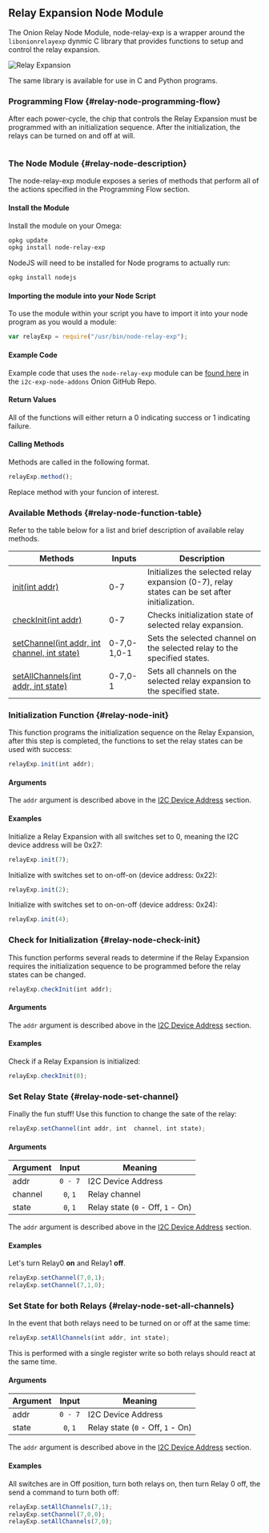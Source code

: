 ## Relay Expansion Node Module

The Onion Relay Node Module, node-relay-exp is a wrapper around the `libonionrelayexp` dynmic C library that provides functions to setup and control the relay expansion.

<!-- TODO: IMAGE reupload this to github -->

![Relay Expansion](http://i.imgur.com/iPswHOC.jpg)

The same library is available for use in C and Python programs.


### Programming Flow {#relay-node-programming-flow}


After each power-cycle, the chip that controls the Relay Expansion must be programmed with an initialization sequence. After the initialization, the relays can be turned on and off at will.


```{r child = '../Shared/I2C-Device-Address.md'}
```


### The Node Module {#relay-node-description}

The node-relay-exp module exposes a series of methods that perform all of the actions specified in the Programming Flow section.

#### Install the Module

Install the module on your Omega:

``` bash
opkg update
opkg install node-relay-exp
```

NodeJS will need to be installed for Node programs to actually run:

``` bash
opkg install nodejs
```

#### Importing the module into your Node Script

To use the module within your script you have to import it into your node program as you would a module:

``` javascript
var relayExp = require("/usr/bin/node-relay-exp");
```


#### Example Code

Example code that uses the `node-relay-exp` module can be [found here](https://github.com/OnionIoT/i2c-exp-node-addons/blob/master/Examples/relay_node_example.js) in the `i2c-exp-node-addons` Onion GitHub Repo.


#### Return Values

All of the functions will either return a 0 indicating success or 1 indicating failure.


#### Calling Methods

Methods are called in the following format.

``` javascript
relayExp.method();
```
Replace method with your funcion of interest.


### Available Methods {#relay-node-function-table}

Refer to the table below for a list and brief description of available relay methods.

| Methods                                      | Inputs      | Description                                                                                   |
|----------------------------------------------|-------------|-----------------------------------------------------------------------------------------------|
| [init(int addr)](#relay-node-init)                               | 0-7         | Initializes the selected relay expansion (0-7), relay states can be set after initialization. |
| [checkInit(int addr)](#relay-node-check-init)                          | 0-7         | Checks initialization state of selected relay expansion.                                      |
| [setChannel(int addr, int channel, int state)](#relay-node-set-channel) | 0-7,0-1,0-1 | Sets the selected channel on the selected relay to the specified states.                      |
| [setAllChannels(int addr, int state)](#relay-node-set-all-channels)          | 0-7,0-1     | Sets all channels on the selected relay expansion to the specified state.                     |

### Initialization Function {#relay-node-init}

This function programs the initialization sequence on the Relay Expansion, after this step is completed, the functions to set the relay states can be used with success:

``` javascript
relayExp.init(int addr);
```

#### Arguments

The `addr` argument is described above in the [I2C Device Address](#relay-node-i2c-device-address) section.

#### Examples

Initialize a Relay Expansion with all switches set to 0, meaning the I2C device address will be 0x27:

``` javascript
relayExp.init(7);
```

Initialize with switches set to on-off-on (device address: 0x22):

``` javascript
relayExp.init(2);
```

Initialize with switches set to on-on-off (device address: 0x24):

``` javascript
relayExp.init(4);
```

### Check for Initialization {#relay-node-check-init}

This function performs several reads to determine if the Relay Expansion requires the initialization sequence to be programmed before the relay states can be changed.

``` javascript
relayExp.checkInit(int addr);
```

#### Arguments

The `addr` argument is described above in the [I2C Device Address](#relay-node-i2c-device-address) section.

#### Examples

<!-- TODO: all switches set to on? '(with all switches set to On)' -->

Check if a Relay Expansion is initialized:

``` javascript
relayExp.checkInit(0);
```



### Set Relay State {#relay-node-set-channel}

Finally the fun stuff! Use this function to change the sate of the relay:

``` javascript
relayExp.setChannel(int addr, int  channel, int state);
```

#### Arguments

|  Argument  |  Input                |  Meaning                                |
|------------|:---------------------:|-----------------------------------------|
| addr       |  `0 - 7`            |  I2C Device Address                     |
| channel    |  `0`, `1`         |  Relay channel                          |
| state      |  `0`, `1`         |  Relay state (`0` - Off, `1` - On)  |

The `addr` argument is described above in the [I2C Device Address](#relay-node-i2c-device-address) section.



#### Examples

<!-- TODO: all switches off? -->

Let's turn Relay0 **on** and Relay1 **off**. <!-- (all switches Off) -->

``` javascript
relayExp.setChannel(7,0,1);
relayExp.setChannel(7,1,0);
```

### Set State for both Relays {#relay-node-set-all-channels}

In the event that both relays need to be turned on or off at the same time:

``` javascript
relayExp.setAllChannels(int addr, int state);
```

This is performed with a single register write so both relays should react at the same time.

#### Arguments

|  Argument  |  Input                |  Meaning                                |
|------------|:---------------------:|-----------------------------------------|
| addr       |  `0 - 7`            |  I2C Device Address                     |
| state      |  `0`, `1`         |  Relay state (`0` - Off, `1` - On)  |

The `addr` argument is described above in the [I2C Device Address](#relay-node-i2c-device-address) section.


#### Examples

All switches are in Off position, turn both relays on, then turn Relay 0 off, the send a command to turn both off:
``` javascript
relayExp.setAllChannels(7,1);
relayExp.setChannel(7,0,0);
relayExp.setAllChannels(7,0);
```
